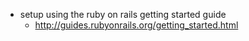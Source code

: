 * setup using the ruby on rails getting started guide
  - http://guides.rubyonrails.org/getting_started.html
